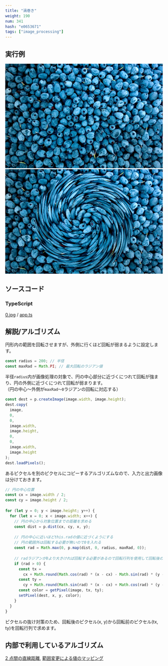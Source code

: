 ```yaml
---
title: "渦巻き"
weight: 190
num: 341
hash: "e0653671"
tags: ["image_processing"]
---
```


## 実行例

![](./static/images/e0653671/0.jpg)
![](./static/images/e0653671/1.png)

## ソースコード

### TypeScript

[0.jpg](./static/code/e0653671/0.jpg) / [app.ts](./static/code/e0653671/app.ts)

## 解説/アルゴリズム

円形内の範囲を回転させますが、外側に行くほど回転が弱まるように設定します。

```typescript
const radius = 200; // 半径
const maxRad = Math.PI; // 最大回転のラジアン値
```

半径`radius`内が画像処理の対象で、円の中心部分に近づくにつれて回転が強まり、円の外側に近づくにつれて回転が弱まります。  
（円の中心～外側が`maxRad～0`ラジアンの回転に対応する）

```typescript
const dest = p.createImage(image.width, image.height);
dest.copy(
  image,
  0,
  0,
  image.width,
  image.height,
  0,
  0,
  image.width,
  image.height
);
dest.loadPixels();
```

あるピクセルを別のピクセルにコピーするアルゴリズムなので、入力と出力画像は分けておきます。

```typescript
// 円の中心位置
const cx = image.width / 2;
const cy = image.height / 2;

for (let y = 0; y < image.height; y++) {
  for (let x = 0; x < image.width; x++) {
    // 円の中心から対象位置までの距離を求める
    const dist = p.dist(cx, cy, x, y);

    // 円の中心に近いほどthis.radの値に近づくようにする
    // 円の範囲外は回転する必要が無いので0を入れる
    const rad = Math.max(0, p.map(dist, 0, radius, maxRad, 0));

    // radラジアンが0より大きければ回転する必要があるので回転行列を使用して回転後の位置を求める
    if (rad > 0) {
      const tx =
        cx + Math.round(Math.cos(rad) * (x - cx) - Math.sin(rad) * (y - cy));
      const ty =
        cy + Math.round(Math.sin(rad) * (x - cx) + Math.cos(rad) * (y - cy));
      const color = getPixel(image, tx, ty);
      setPixel(dest, x, y, color);
    }
  }
}
```

ピクセルの抜け対策のため、回転後のピクセル(x, y)から回転前のピクセル(tx, ty)を回転行列で求めます。

## 内部で利用しているアルゴリズム

[2 点間の直線距離](/b98d6da4), [範囲変更による値のマッピング](/2e71b23a)
